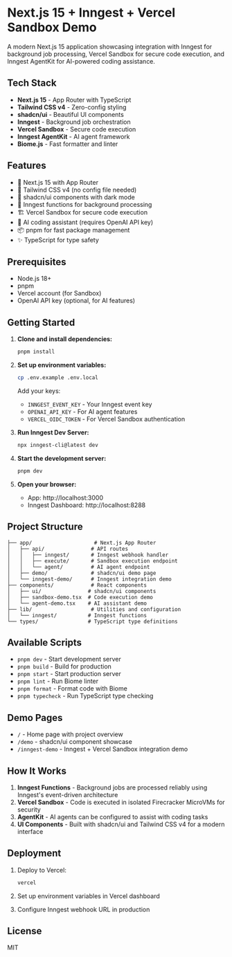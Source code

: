 # Next.js 15 + Inngest + Vercel Sandbox Demo

A modern Next.js 15 application showcasing integration with Inngest for background job processing, Vercel Sandbox for secure code execution, and Inngest AgentKit for AI-powered coding assistance.

## Tech Stack

- **Next.js 15** - App Router with TypeScript
- **Tailwind CSS v4** - Zero-config styling
- **shadcn/ui** - Beautiful UI components
- **Inngest** - Background job orchestration
- **Vercel Sandbox** - Secure code execution
- **Inngest AgentKit** - AI agent framework
- **Biome.js** - Fast formatter and linter

## Features

- 🚀 Next.js 15 with App Router
- 🎨 Tailwind CSS v4 (no config file needed)
- 🧩 shadcn/ui components with dark mode
- 🔧 Inngest functions for background processing
- 🏗️ Vercel Sandbox for secure code execution
- 🤖 AI coding assistant (requires OpenAI API key)
- 📦 pnpm for fast package management
- ✨ TypeScript for type safety

## Prerequisites

- Node.js 18+
- pnpm
- Vercel account (for Sandbox)
- OpenAI API key (optional, for AI features)

## Getting Started

1. **Clone and install dependencies:**
   ```bash
   pnpm install
   ```

2. **Set up environment variables:**
   ```bash
   cp .env.example .env.local
   ```
   
   Add your keys:
   - `INNGEST_EVENT_KEY` - Your Inngest event key
   - `OPENAI_API_KEY` - For AI agent features
   - `VERCEL_OIDC_TOKEN` - For Vercel Sandbox authentication

3. **Run Inngest Dev Server:**
   ```bash
   npx inngest-cli@latest dev
   ```

4. **Start the development server:**
   ```bash
   pnpm dev
   ```

5. **Open your browser:**
   - App: http://localhost:3000
   - Inngest Dashboard: http://localhost:8288

## Project Structure

```
├── app/                    # Next.js App Router
│   ├── api/               # API routes
│   │   ├── inngest/       # Inngest webhook handler
│   │   ├── execute/       # Sandbox execution endpoint
│   │   └── agent/         # AI agent endpoint
│   ├── demo/              # shadcn/ui demo page
│   └── inngest-demo/      # Inngest integration demo
├── components/            # React components
│   ├── ui/               # shadcn/ui components
│   ├── sandbox-demo.tsx  # Code execution demo
│   └── agent-demo.tsx    # AI assistant demo
├── lib/                   # Utilities and configuration
│   └── inngest/          # Inngest functions
└── types/                # TypeScript type definitions
```

## Available Scripts

- `pnpm dev` - Start development server
- `pnpm build` - Build for production
- `pnpm start` - Start production server
- `pnpm lint` - Run Biome linter
- `pnpm format` - Format code with Biome
- `pnpm typecheck` - Run TypeScript type checking

## Demo Pages

- `/` - Home page with project overview
- `/demo` - shadcn/ui component showcase
- `/inngest-demo` - Inngest + Vercel Sandbox integration demo

## How It Works

1. **Inngest Functions** - Background jobs are processed reliably using Inngest's event-driven architecture
2. **Vercel Sandbox** - Code is executed in isolated Firecracker MicroVMs for security
3. **AgentKit** - AI agents can be configured to assist with coding tasks
4. **UI Components** - Built with shadcn/ui and Tailwind CSS v4 for a modern interface

## Deployment

1. Deploy to Vercel:
   ```bash
   vercel
   ```

2. Set up environment variables in Vercel dashboard

3. Configure Inngest webhook URL in production

## License

MIT